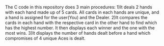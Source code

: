 The C code in this repository does 3 main procedures:
1)It deals 2 hands with each hand made up of 5 cards.
  All cards in each hands are unique, and a hand is assigned for the user(You) and the Dealer.
2)It compares the cards in each hand with the respective card in the other hand to find which has the highest number.
  It then displays each winner and the one with the most wins.
3)It displays the number of hands dealt before a hand which compromises of 4 unique Aces is dealt.
